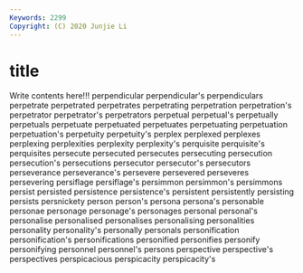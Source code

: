 ```yaml
---
Keywords: 2299
Copyright: (C) 2020 Junjie Li
---
```


# title

Write contents here!!!
perpendicular 
perpendicular's 
perpendiculars 
perpetrate 
perpetrated 
perpetrates
perpetrating 
perpetration 
perpetration's 
perpetrator 
perpetrator's 
perpetrators 
perpetual 
perpetual's 
perpetually 
perpetuals
perpetuate 
perpetuated 
perpetuates 
perpetuating 
perpetuation 
perpetuation's 
perpetuity 
perpetuity's 
perplex 
perplexed
perplexes 
perplexing 
perplexities 
perplexity 
perplexity's 
perquisite 
perquisite's 
perquisites 
persecute 
persecuted
persecutes 
persecuting 
persecution 
persecution's 
persecutions 
persecutor 
persecutor's 
persecutors 
perseverance 
perseverance's
persevere 
persevered 
perseveres 
persevering 
persiflage 
persiflage's 
persimmon 
persimmon's 
persimmons 
persist
persisted 
persistence 
persistence's 
persistent 
persistently 
persisting 
persists 
persnickety 
person 
person's
persona 
persona's 
personable 
personae 
personage 
personage's 
personages 
personal 
personal's 
personalise
personalised 
personalises 
personalising 
personalities 
personality 
personality's 
personally 
personals 
personification 
personification's
personifications 
personified 
personifies 
personify 
personifying 
personnel 
personnel's 
persons 
perspective 
perspective's
perspectives 
perspicacious 
perspicacity 
perspicacity's 
